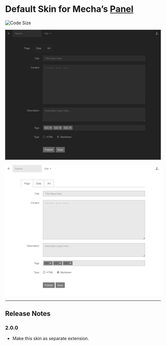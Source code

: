 Default Skin for Mecha&rsquo;s [Panel](https://github.com/mecha-cms/x.panel)
============================================================================

![Code Size](https://img.shields.io/github/languages/code-size/mecha-cms/x.panel.skin.default?color=%23444&style=for-the-badge)

![Default Dark](index.png)

![Default Light](index/1.png)

---

Release Notes
-------------

### 2.0.0

 - Make this skin as separate extension.
